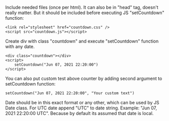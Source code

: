 Include needed files (once per html). It can also be in "head" tag, doesn't really matter. But it should be included before executing JS "setCountdown" function:

    <link rel="stylesheet" href="countdown.css" />
    <script src="countdown.js"></script>

Create div with class "countdown" and execute "setCountdown" function with any date.

    <div class="countdown"></div>
    <script>
    	setCountdown("Jun 07, 2021 22:20:00")
    </script>
	
You can also put custom test above counter by adding second argument to setCountdown function:

    setCountdown("Jun 07, 2021 22:20:00", "Your custom text")

Date should be in this exact format or any other, which can be used by JS Date class. 
For UTC date append "UTC" to date string. Example: "Jun 07, 2021 22:20:00 UTC". Because by default its assumed that date is local.
